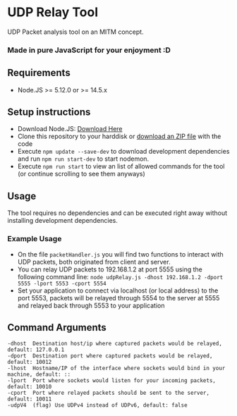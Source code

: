 # UDP Relay Tool
UDP Packet analysis tool on an MITM concept.
### Made in pure JavaScript for your enjoyment :D
## Requirements
- Node.JS >= 5.12.0 or >= 14.5.x

## Setup instructions
- Download Node.JS: [Download Here](https://nodejs.org/en/download/ "Node.JS Download")
- Clone this repository to your harddisk or [download an ZIP file](https://gitlab.com/PANCHO7532/udp-relay/-/archive/master/udp-relay-master.zip "Download .zip here") with the code
- Execute `npm update --save-dev` to download development dependencies and run `npm run start-dev` to start nodemon.
- Execute `npm run start` to view an list of allowed commands for the tool (or continue scrolling to see them anyways)

## Usage
The tool requires no dependencies and can be executed right away without installing development dependencies.
### Example Usage
- On the file `packetHandler.js` you will find two functions to interact with UDP packets, both originated from client and server.
- You can relay UDP packets to 192.168.1.2 at port 5555 using the following command line: `node udpRelay.js -dhost 192.168.1.2 -dport 5555 -lport 5553 -cport 5554`
- Set your application to connect via localhost (or local address) to the port 5553, packets will be relayed through 5554 to the server at 5555 and relayed back through 5553 to your application

## Command Arguments
```
-dhost  Destination host/ip where captured packets would be relayed, default: 127.0.0.1
-dport  Destination port where captured packets would be relayed, default: 10012
-lhost  Hostname/IP of the interface where sockets would bind in your machine, default: ::
-lport  Port where sockets would listen for your incoming packets, default: 10010
-cport  Port where relayed packets should be sent to the server, default: 10011
-udpV4  (flag) Use UDPv4 instead of UDPv6, default: false
```